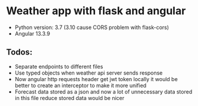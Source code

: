 # Weather app with flask and angular
 - Python version: 3.7 (3.10 cause CORS problem with flask-cors)
 - Angular 13.3.9
## Todos:
 - Separate endpoints to different files
 - Use typed objects when weather api server sends response
 - Now angular http requests header get jwt token locally
    it would be better to create an interceptor to make it more unified
 - Forecast data stored as a json and now a lot of unnecessary data stored in this file
    reduce stored data would be nicer